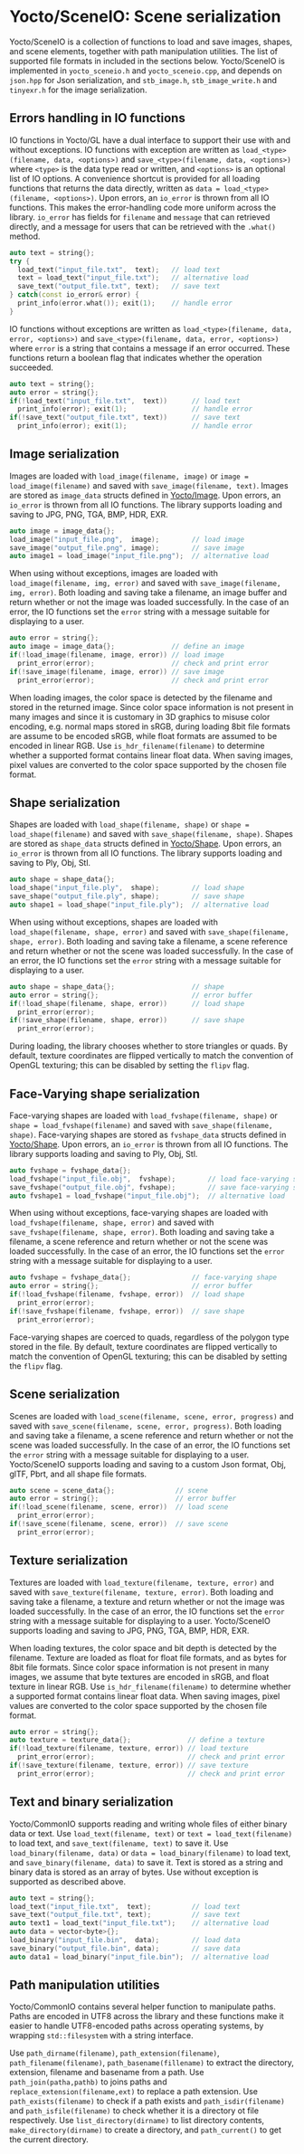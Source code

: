 # Yocto/SceneIO: Scene serialization

Yocto/SceneIO is a collection of functions to load and save images, shapes, and
scene elements, together with path manipulation utilities. The list of 
supported file formats in included in the sections below.
Yocto/SceneIO is implemented in `yocto_sceneio.h` and `yocto_sceneio.cpp`,
and depends on `json.hpp` for Json serialization, and `stb_image.h`,
`stb_image_write.h` and `tinyexr.h` for the image serialization.

## Errors handling in IO functions

IO functions in Yocto/GL have a dual interface to support their use with and 
without exceptions. IO functions with exception are written as 
`load_<type>(filename, data, <options>)` and 
`save_<type>(filename, data, <options>)` where `<type>` is the data type 
read or written, and `<options>` is an optional list of IO options. 
A convenience shortcut is provided for all loading functions that returns the 
data directly, written as `data = load_<type>(filename, <options>)`.
Upon errors, an `io_error` is thrown from all IO functions.
This makes the error-handling code more uniform across the library. 
`io_error` has fields for `filename` and `message` that can retrieved directly, 
and a message for users that can be retrieved with the `.what()` method.

```cpp
auto text = string{};
try {
  load_text("input_file.txt",  text);   // load text
  text = load_text("input_file.txt");   // alternative load
  save_text("output_file.txt", text);   // save text
} catch(const io_error& error) {
  print_info(error.what()); exit(1);    // handle error
}
```

IO functions without exceptions are written as
`load_<type>(filename, data, error, <options>)` and 
`save_<type>(filename, data, error, <options>)` where `error` is a string 
that contains a message if an error occurred. These functions return a boolean 
flag that indicates whether the operation succeeded.  

```cpp
auto text = string{};
auto error = string{};
if(!load_text("input_file.txt",  text))      // load text
  print_info(error); exit(1);                // handle error
if(!save_text("output_file.txt", text))      // save text
  print_info(error); exit(1);                // handle error
```

## Image serialization

Images are loaded with `load_image(filename, image)` or 
`image = load_image(filename)` and saved with `save_image(filename, text)`.
Images are stored as `image_data` structs defined in [Yocto/Image](yocto_image.md).
Upon errors, an `io_error` is thrown from all IO functions.
The library supports loading and saving to JPG, PNG, TGA, BMP, HDR, EXR.

```cpp
auto image = image_data{};
load_image("input_file.png",  image);        // load image
save_image("output_file.png", image);        // save image
auto image1 = load_image("input_file.png");  // alternative load
```

When using without exceptions, images are loaded with 
`load_image(filename, img, error)` and saved with
`save_image(filename, img, error)`. Both loading and saving take a filename,
an image buffer and return whether or not the image was loaded successfully.
In the case of an error, the IO functions set the `error` string with a
message suitable for displaying to a user.

```cpp
auto error = string{};
auto image = image_data{};              // define an image
if(!load_image(filename, image, error)) // load image
  print_error(error);                   // check and print error
if(!save_image(filename, image, error)) // save image
  print_error(error);                   // check and print error
```

When loading images, the color space is detected by the filename and stored
in the returned image. Since color space information is not
present in many images and since it is customary in 3D graphics to misuse
color encoding, e.g. normal maps stored in sRGB, during loading 8bit file
formats are assume to be encoded sRGB, while float formats are assumed to
be encoded in linear RGB.
Use `is_hdr_filename(filename)` to determine whether a supported format
contains linear float data.
When saving images, pixel values are converted to the color space supported
by the chosen file format.

## Shape serialization

Shapes are loaded with `load_shape(filename, shape)` or 
`shape = load_shape(filename)` and saved with `save_shape(filename, shape)`.
Shapes are stored as `shape_data` structs defined in [Yocto/Shape](yocto_shape.md).
Upon errors, an `io_error` is thrown from all IO functions.
The library supports loading and saving to Ply, Obj, Stl.

```cpp
auto shape = shape_data{};
load_shape("input_file.ply",  shape);        // load shape
save_shape("output_file.ply", shape);        // save shape
auto shape1 = load_shape("input_file.ply");  // alternative load
```

When using without exceptions, shapes are loaded with 
`load_shape(filename, shape, error)` and
saved with `save_shape(filename, shape, error)`.
Both loading and saving take a filename, a scene reference and return
whether or not the scene was loaded successfully.
In the case of an error, the IO functions set the `error` string with a
message suitable for displaying to a user.

```cpp
auto shape = shape_data{};                   // shape
auto error = string{};                       // error buffer
if(!load_shape(filename, shape, error))      // load shape
  print_error(error);
if(!save_shape(filename, shape, error))      // save shape
  print_error(error);
```

During loading, the library chooses whether to store triangles or quads.
By default, texture coordinates are flipped vertically to match the convention 
of OpenGL texturing; this can be disabled by setting the `flipv` flag.

## Face-Varying shape serialization

Face-varying shapes are loaded with `load_fvshape(filename, shape)` or 
`shape = load_fvshape(filename)` and saved with `save_shape(filename, shape)`.
Face-varying shapes are stored as `fvshape_data` structs defined in [Yocto/Shape](yocto_shape.md).
Upon errors, an `io_error` is thrown from all IO functions.
The library supports loading and saving to Ply, Obj, Stl.

```cpp
auto fvshape = fvshape_data{};
load_fvshape("input_file.obj",  fvshape);        // load face-varying shape
save_fvshape("output_file.obj", fvshape);        // save face-varying shape
auto fvshape1 = load_fvshape("input_file.obj");  // alternative load
```

When using without exceptions, face-varying shapes 
are loaded with `load_fvshape(filename, shape, error)`
and saved with `save_fvshape(filename, shape, error)`.
Both loading and saving take a filename, a scene reference and return
whether or not the scene was loaded successfully.
In the case of an error, the IO functions set the `error` string with a
message suitable for displaying to a user.

```cpp
auto fvshape = fvshape_data{};               // face-varying shape
auto error = string{};                       // error buffer
if(!load_fvshape(filename, fvshape, error))  // load shape
  print_error(error);
if(!save_fvshape(filename, fvshape, error))  // save shape
  print_error(error);
```

Face-varying shapes are coerced to quads, regardless of the polygon type stored 
in the file. By default, texture coordinates are flipped vertically to match the 
convention of OpenGL texturing; this can be disabled by setting the `flipv` flag.

## Scene serialization

Scenes are loaded with `load_scene(filename, scene, error, progress)` and
saved with `save_scene(filename, scene, error, progress)`.
Both loading and saving take a filename, a scene reference and return
whether or not the scene was loaded successfully.
In the case of an error, the IO functions set the `error` string with a
message suitable for displaying to a user.
Yocto/SceneIO supports loading and saving to a custom Json format,
Obj, glTF, Pbrt, and all shape file formats.

```cpp
auto scene = scene_data{};               // scene
auto error = string{};                   // error buffer
if(!load_scene(filename, scene, error))  // load scene
  print_error(error);
if(!save_scene(filename, scene, error))  // save scene
  print_error(error);
```

## Texture serialization

Textures are loaded with `load_texture(filename, texture, error)` and saved with
`save_texture(filename, texture, error)`. Both loading and saving take a filename,
a texture and return whether or not the image was loaded successfully.
In the case of an error, the IO functions set the `error` string with a
message suitable for displaying to a user.
Yocto/SceneIO supports loading and saving to JPG, PNG, TGA, BMP, HDR, EXR.

When loading textures, the color space and bit depth is detected by the filename.
Texture are loaded as float for float file formats, and as bytes for 8bit file
formats. Since color space information is not present in many images,
we assume that byte textures are encoded in sRGB, and float texture in linear RGB.
Use `is_hdr_filename(filename)` to determine whether a supported format
contains linear float data.
When saving images, pixel values are converted to the color space supported
by the chosen file format.

```cpp
auto error = string{};
auto texture = texture_data{};              // define a texture
if(!load_texture(filename, texture, error)) // load texture
  print_error(error);                       // check and print error
if(!save_texture(filename, texture, error)) // save texture
  print_error(error);                       // check and print error
```

## Text and binary serialization

Yocto/CommonIO supports reading and writing whole files of either binary
data or text. Use `load_text(filename, text)` or `text = load_text(filename)` 
to load text, and `save_text(filename, text)` to save it.
Use `load_binary(filename, data)` or `data = load_binary(filename)` 
to load text, and `save_binary(filename, data)` to save it. 
Text is stored as a string and binary data is stored as an array of bytes.
Use without exception is supported as described above.

```cpp
auto text = string{};
load_text("input_file.txt",  text);          // load text
save_text("output_file.txt", text);          // save text
auto text1 = load_text("input_file.txt");    // alternative load
auto data = vector<byte>{};
load_binary("input_file.bin",  data);        // load data
save_binary("output_file.bin", data);        // save data
auto data1 = load_binary("input_file.bin");  // alternative load
```

## Path manipulation utilities

Yocto/CommonIO contains several helper function to manipulate paths. Paths
are encoded in UTF8 across the library and these functions make it easier to
handle UTF8-encoded paths across operating systems, by wrapping 
`std::filesystem` with a string interface.

Use `path_dirname(filename)`, `path_extension(filename)`,  
`path_filename(filename)`, `path_basename(fillename)`
to extract the directory, extension, filename and basename from a path.
Use `path_join(patha,pathb)` to joins paths and
`replace_extension(filename,ext)` to replace a path extension.
Use `path_exists(filename)` to check if a path exists and
`path_isdir(filename)` and `path_isfile(filename)` to check whether
it is a directory ot file respectively.
Use `list_directory(dirname)` to list directory contents, 
`make_directory(dirname)` to create a directory, and
`path_current()` to get the current directory.
